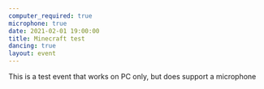 ```yaml
---
computer_required: true
microphone: true
date: 2021-02-01 19:00:00
title: Minecraft test
dancing: true
layout: event
---
```

This is a test event that works on PC only, but does support a microphone
